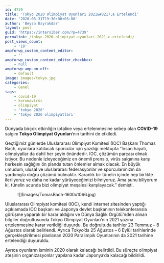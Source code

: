 ```yaml
---
id: 4739
title: 'Tokyo 2020 Olimpiyat Oyunları 2021&#8217;e Ertelendi'
date: '2020-03-31T19:30:00+03:00'
author: 'Beyza Bayrakdar'
layout: post
guid: 'https://intersiber.com/?p=4739'
permalink: /tokyo-2020-olimpiyat-oyunlari-2021-e-ertelendi/
post_views_count:
    - '18'
ampforwp_custom_content_editor:
    - ''
ampforwp_custom_content_editor_checkbox:
    - null
ampforwp-amp-on-off:
    - default
image: images/tokyo.jpg
categories:
    - Genel
tags:
    - covid-19
    - koronavirüs
    - olimpiyat
    - 'tokyo 2020'
    - 'tokyo 2020 olimpiyatları'
---
```


Dünyada birçok etkinliğin iptaline veya ertelenmesine sebep olan **COVID-19** salgını **Tokyo Olimpiyat Oyunları**‘nın tarihini de etkiledi.

Geçtiğimiz günlerde Uluslararası Olimpiyat Komitesi (IOC) Başkanı Thomas Bach, oyunlara katılacak sporcular için yazdığı mektupta “İnsan hayatı, olimpiyatlar da dahil her şeyin önündedir. IOC, çözümün parçası olmak istiyor. Bu nedenle izleyeceğimiz en önemli prensip, virüs salgınına karşı herkesin sağlığını ön planda tutan önlemler almak olacak. En büyük umudum, ulusal ve uluslararası federasyonlar ve sporcularımızın da yardımıyla doğru çözümü bulmaktır. Karanlık bir tünelin içinde hep birlikte ilerliyoruz ve daha ne kadar yürüyeceğimizi bilmiyoruz. Ama şunu biliyorum ki, tünelin ucunda bizi olimpiyat meşalesi karşılayacak.” demişti.

<figure class="wp-block-image size-large">![](images/TomasBach-1600x1066.jpg)</figure>Uluslararası Olimpiyat komitesi (IOC), kendi internet sitesinden yaptığı açıklamada IOC başkanı ve Japonya devlet başkanının telekonferansla görüşme yaparak bir karar aldığını ve Dünya Sağlık Örgütü’nden alınan bilgiler doğrultusunda Tokyo Olimpiyat Oyunları’nın 2021 yazına ertelenmesine karar verildiği duyurdu. Bu doğrultuda tarihler 23 Temmuz – 8 Ağustos olarak belirlendi. Ayrıca Tokyo’da 25 Ağustos – 6 Eylül tarihlerinde gerçekleştirilmesi planlanan 2020 Paralimpik Oyunlarının da 2021 tarihine ertelendiği duyuruldu.

Ayrıca oyunların isminin 2020 olarak kalacağı belirtildi. Bu süreçte olimpiyat ateşinin organizasyonlar yapılana kadar Japonya’da kalacağı bildirildi.